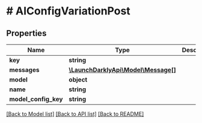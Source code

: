 # # AIConfigVariationPost

## Properties

Name | Type | Description | Notes
------------ | ------------- | ------------- | -------------
**key** | **string** |  |
**messages** | [**\LaunchDarklyApi\Model\Message[]**](Message.md) |  |
**model** | **object** |  |
**name** | **string** |  |
**model_config_key** | **string** |  | [optional]

[[Back to Model list]](../../README.md#models) [[Back to API list]](../../README.md#endpoints) [[Back to README]](../../README.md)
